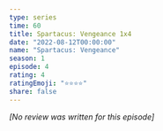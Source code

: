 ```yaml
---
type: series
time: 60
title: Spartacus: Vengeance 1x4
date: "2022-08-12T00:00:00"
name: "Spartacus: Vengeance"
season: 1
episode: 4
rating: 4
ratingEmoji: "⭐️⭐️⭐️⭐️"
share: false
---
```


*[No review was written for this episode]*